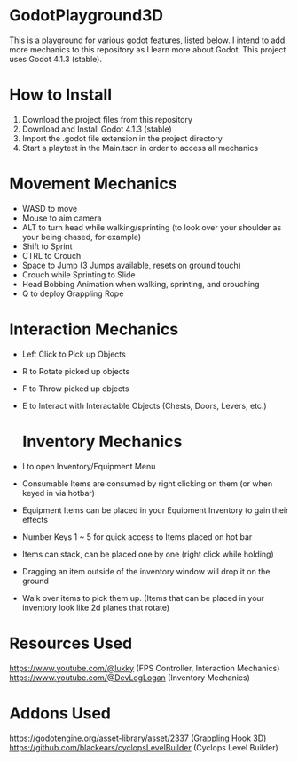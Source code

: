 # GodotPlayground3D
 This is a playground for various godot features, listed below. 
 I intend to add more mechanics to this repository as I learn more about Godot. 
 This project uses Godot 4.1.3 (stable). 
 
# How to Install
 1. Download the project files from this repository
 2. Download and Install Godot 4.1.3 (stable)
 3. Import the .godot file extension in the project directory
 4. Start a playtest in the Main.tscn in order to access all mechanics

# Movement Mechanics
- WASD to move
- Mouse to aim camera
- ALT to turn head while walking/sprinting (to look over your shoulder as your being chased, for example)
- Shift to Sprint
- CTRL to Crouch
- Space to Jump (3 Jumps available, resets on ground touch)
- Crouch while Sprinting to Slide
- Head Bobbing Animation when walking, sprinting, and crouching
- Q to deploy Grappling Rope

 # Interaction Mechanics
- Left Click to Pick up Objects
- R to Rotate picked up objects
- F to Throw picked up objects
- E to Interact with Interactable Objects (Chests, Doors, Levers, etc.)

  # Inventory Mechanics
- I to open Inventory/Equipment Menu
- Consumable Items are consumed by right clicking on them (or when keyed in via hotbar)
- Equipment Items can be placed in your Equipment Inventory to gain their effects 
- Number Keys 1 ~ 5 for quick access to Items placed on hot bar
- Items can stack, can be placed one by one (right click while holding)
- Dragging an item outside of the inventory window will drop it on the ground
- Walk over items to pick them up. (Items that can be placed in your inventory look like 2d planes that rotate)

# Resources Used

https://www.youtube.com/@lukky (FPS Controller, Interaction Mechanics)
https://www.youtube.com/@DevLogLogan (Inventory Mechanics)

# Addons Used
https://godotengine.org/asset-library/asset/2337 (Grappling Hook 3D)
https://github.com/blackears/cyclopsLevelBuilder (Cyclops Level Builder)


